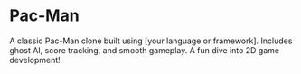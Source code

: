 # Pac-Man
A classic Pac-Man clone built using [your language or framework]. Includes ghost AI, score tracking, and smooth gameplay. A fun dive into 2D game development!
